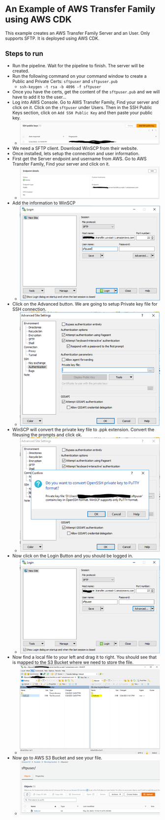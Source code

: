 # An Example of AWS Transfer Family using AWS CDK

This example creates an AWS Transfer Family Server and an User.  Only supports SFTP.  It is deployed using AWS CDK.

## Steps to run
* Run the pipeline. Wait for the pipeline to finish.  The server will be created.
* Run the following command on your command window to create a Public and Private Certs: `sftpuser` and `sftpuser.pub`
  * `ssh-keygen -t rsa -b 4096 -f sftpuser`
* Once you have the certs, get the content of the `sftpuser.pub` and we will have to add it to the user...
* Log into AWS Console.  Go to AWS Transfer Family, Find your server and click on it.  Click on the `sftpuser` under Users.  Then in the SSH Public Keys section, click on `Add SSH Public Key` and then paste your public key.
  * ![image](sftp-user-public-key.PNG "Add SSH Public Key")
* We need a SFTP client.  Download WinSCP from their website.
* Once installed, lets setup the connection and user information.
* First get the Server endpoint and username from AWS.  Go to AWS Transfer Family, Find your server and click on it.
  * ![image](sftp-server-endpoint.PNG "WinSCP Login")
* Add the information to WinSCP
  * ![image](sftp-winscp-login.PNG "WinSCP Login")
* Click on the Advanced button.  We are going to setup Private key file for SSH connection.
  * ![image](sftp-winscp-private-key.PNG "Add private Key")
* WinSCP will convert the private key file to .ppk extension.  Convert the fileusing the prompts and click ok.
  * ![image](sftp-winscp-ppk.PNG "WinSCP convert private key file to .ppk")
* Now click on the Login Button and you should be logged in.
  * ![image](sftp-winscp-login-complete.PNG "WinSCP Logs on to AWS Transfer Server")
* Now find a local file to your left and drag it to right.  You should see that is mapped to the S3 Bucket where we need to store the file.
  * ![image](sftp-winscp-send-file.PNG "WinSCP Sends a file to AWS Transfer Server managed S3 bucket")
* Now go to AWS S3 Bucket and see your file.
  * ![image](sftp-s3-file.PNG "File in S3 bucket")
